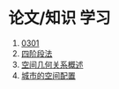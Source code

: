 # 论文/知识 学习

1. [0301](./mddocuments/0301.md)
2. [四阶段法](./mddocuments/four_steps_transportation_model.md)
3. [空间几何关系概述](./mddocuments/spatial_relationships.md)
4. [城市的空间配置](./mddocuments/spatial_organization_of_cities.md)